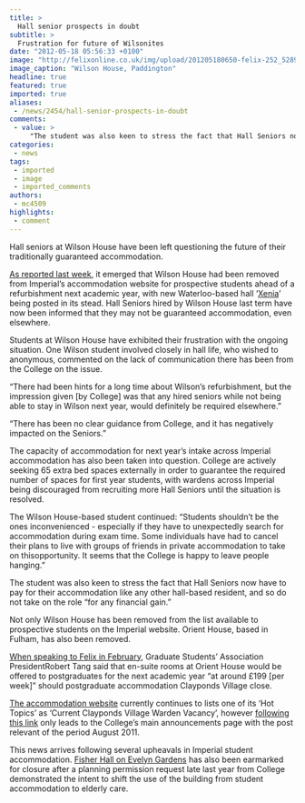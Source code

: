 ```yaml
---
title: >
  Hall senior prospects in doubt
subtitle: >
  Frustration for future of Wilsonites
date: "2012-05-18 05:56:33 +0100"
image: "http://felixonline.co.uk/img/upload/201205180650-felix-252_5289.jpg"
image_caption: "Wilson House, Paddington"
headline: true
featured: true
imported: true
aliases:
 - /news/2454/hall-senior-prospects-in-doubt
comments:
 - value: >
     "The student was also keen to stress the fact that Hall Seniors now have to pay for their accommodation like any other hall-based resident, and so do not take on the role “for any financial gain.” " <br>Now have to? <br>It was my understanding that has always been the case. The benefit is clearly living in halls and generally within walking distance to uni?,At one point seniors payed a lower rent than students as a way of financial reimbursement. Now though they pay the same rent. That's what the article is talking about.,The situation is much worse than your article depicts; the most dire consequence of closing Wilson and replacing it with a hall of residence run entirely by private contractors is that many of the staff working here are being fired - some of them after many years of service to the college. <br> <br>As a resident of Wilson, I know first hand how tirelessly the staff work to provide an excellent service of accommodation despite the problems with the building itself, and for the college to just discard
categories:
 - news
tags:
 - imported
 - image
 - imported_comments
authors:
 - mc4509
highlights:
 - comment
---
```


Hall seniors at Wilson House have been left questioning the future of their traditionally guaranteed accommodation.

[As reported last week](http://felixonline.co.uk/news/2432/wilson-house-not-listed-on-accommodation-website/), it emerged that Wilson House had been removed from Imperial’s accommodation website for prospective students ahead of a refurbishment next academic year, with new Waterloo-based hall ‘[Xenia](http://www3.imperial.ac.uk/accommodation/prospectivestudents/prospectiveundergraduatestudents/hallsofresidenceug/xenia)’ being posted in its stead. Hall Seniors hired by Wilson House last term have now been informed that they may not be guaranteed accommodation, even elsewhere.

Students at Wilson House have exhibited their frustration with the ongoing situation. One Wilson student involved closely in hall life, who wished to anonymous, commented on the lack of communication there has been from the College on the issue.

“There had been hints for a long time about Wilson’s refurbishment, but the impression given [by College] was that any hired seniors while not being able to stay in Wilson next year, would definitely be required elsewhere.”

“There has been no clear guidance from College, and it has negatively impacted on the Seniors.”

The capacity of accommodation for next year’s intake across Imperial accommodation has also been taken into question. College are actively seeking 65 extra bed spaces externally in order to guarantee the required number of spaces for first year students, with wardens across Imperial being discouraged from recruiting more Hall Seniors until the situation is resolved.

The Wilson House-based student continued: “Students shouldn’t be the ones inconvenienced - especially if they have to unexpectedly search for accommodation during exam time. Some individuals have had to cancel their plans to live with groups of friends in private accommodation to take on thisopportunity. It seems that the College is happy to leave people hanging.”

The student was also keen to stress the fact that Hall Seniors now have to pay for their accommodation like any other hall-based resident, and so do not take on the role “for any financial gain.”

Not only Wilson House has been removed from the list available to prospective students on the Imperial website. Orient House, based in Fulham, has also been removed.

[When speaking to Felix in February](http://felixonline.co.uk/news/2263/further-concerns-over-holland-club-and-clayponds/), Graduate Students’ Association PresidentRobert Tang said that en-suite rooms at Orient House would be offered to postgraduates for the next academic year “at around £199 [per week]” should postgraduate accommodation Clayponds Village close.

[The accommodation website](http://www3.imperial.ac.uk/accommodation) currently continues to lists one of its ‘Hot Topics’ as ‘Current Clayponds Village Warden Vacancy’, however [following this link](http://www2.imperial.ac.uk/blog/announcements/2011/08/09/warden-vacancy-clayponds-village/) only leads to the College’s main announcements page with the post relevant of the period August 2011.

This news arrives following several upheavals in Imperial student accommodation. [Fisher Hall on Evelyn Gardens](http://felixonline.co.uk/news/1983/permission-granted-for-fisher-hall-development/) has also been earmarked for closure after a planning permission request late last year from College demonstrated the intent to shift the use of the building from student accommodation to elderly care.
